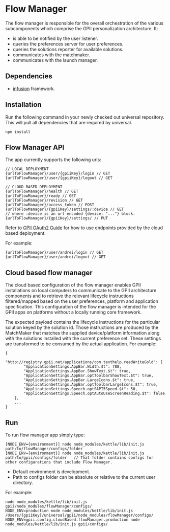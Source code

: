 # Flow Manager

The flow manager is responsible for the overall orchestration of the various subcomponents which comprise the GPII
personalization architecture. It:

- is able to be notified by the user listener.
- queries the preferences server for user preferences.
- queries the solutions reporter for available solutions.
- communicates with the matchmaker.
- communicates with the launch manager.

## Dependencies

- [infusion](https://github.com/fluid-project/infusion) framework.

## Installation

Run the following command in your newly checked out universal repository. This will pull all dependencies that are
required by universal.

    npm install

## Flow Manager API

The app currently supports the following urls:

    // LOCAL DEPLOYMENT
    {urlToFlowManager}/user/{gpiiKey}/login // GET
    {urlToFlowManager}/user/{gpiiKey}/logout // GET

    // CLOUD BASED DEPLOYMENT
    {urlToFlowManager}/health // GET
    {urlToFlowManager}/ready // GET
    {urlToFlowManager}/revision // GET
    {urlToFlowManager}/access_token // POST
    {urlToFlowManager}/{gpiiKey}/settings/:device // GET
    // where :device is an url encoded {device: "..."} block.
    {urlToFlowManager}/{gpiiKey}/settings/ // PUT

Refer to [GPII OAuth2 Guide](https://wiki.gpii.net/w/GPII_OAuth_2_Guide) for how to use endpoints provided by the cloud
based deployment.

For example:

    {urlToFlowManager}/user/andrei/login // GET
    {urlToFlowManager}/user/andrei/logout // GET

## Cloud based flow manager

The cloud based configuration of the flow manager enables GPII installations on local computers to communicate to the
GPII architecture components and to retrieve the relevant lifecycle instructions filtered/mapped based on the user
preferences, platform and application specification. This configuration of the flow manager is intended for the GPII
apps on platforms without a locally running core framework.

The expected payload contains the lifecycle instructions for the particular solution keyed by the solution id. Those
instructions are produced by the MatchMaker that matches the supplied device/platform information along with the
solutions installed with the current preference set. These settings are transformed to be consumed by the actual
application. For example:

    {
        "http://registry.gpii.net/applications/com.texthelp.readWriteGold": {
            "ApplicationSettings.AppBar.Width.$t": 788,
            "ApplicationSettings.AppBar.ShowText.$t": true,
            "ApplicationSettings.AppBar.optToolbarShowText.$t": true,
            "ApplicationSettings.AppBar.LargeIcons.$t": true,
            "ApplicationSettings.AppBar.optToolbarLargeIcons.$t": true,
            "ApplicationSettings.Speech.optSAPI5Speed.$t": 50,
            "ApplicationSettings.Speech.optAutoUseScreenReading.$t": false
        },
        ...
    }

## Run

To run flow manager app simply type:

    [NODE_ENV={environment}] node node_modules/kettle/lib/init.js path/to/flowManager/configs/folder
    [NODE_ENV={environment}] node node_modules/kettle/lib/init.js path/to/gpii/configs/folder   // That folder contains configs for other configurations that include Flow Manager.

- Default environment is development.
- Path to configs folder can be absolute or relative to the current user directory.

For example:

    node node_modules/kettle/lib/init.js gpii/node_modules/flowManager/configs/
    NODE_ENV=production node node_modules/kettle/lib/init.js /Users/{gpiiKey}/universal/gpii/node_modules/flowManager/configs/
    NODE_ENV=gpii.config.cloudBased.flowManager.production node node_modules/kettle/lib/init.js gpii/configs/
